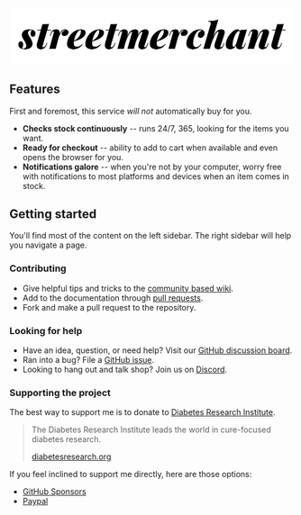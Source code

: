 [![streetmerchant](assets/images/streetmerchant-banner.png)](https://jef.buzz/streetmerchant)

## Features

First and foremost, this service _will not_ automatically buy for you.

- **Checks stock continuously** -- runs 24/7, 365, looking for the items you want.
- **Ready for checkout** -- ability to add to cart when available and even opens the browser for you.
- **Notifications galore** -- when you're not by your computer, worry free with notifications to most platforms and devices when an item comes in stock.

## Getting started

You'll find most of the content on the left sidebar. The right sidebar will help you navigate a page.

### Contributing

- Give helpful tips and tricks to the [community based wiki](https://github.com/jef/streetmerchant/wiki).
- Add to the documentation through [pull requests](https://github.com/jef/streetmerchant/pulls).
- Fork and make a pull request to the repository.

### Looking for help

- Have an idea, question, or need help? Visit our [GitHub discussion board](https://github.com/jef/streetmerchant/discussions).
- Ran into a bug? File a [GitHub issue](https://github.com/jef/streetmerchant/issues/new/choose).
- Looking to hang out and talk shop? Join us on [Discord](https://discord.gg/gbVY4vB9JF).

### Supporting the project

The best way to support me is to donate to [Diabetes Research Institute](https://www.diabetesresearch.org/Give).

> The Diabetes Research Institute leads the world in cure-focused diabetes research.
>
> [diabetesresearch.org](https://www.diabetesresearch.org/about-DRI)

If you feel inclined to support me directly, here are those options:

- [GitHub Sponsors](https://github.com/sponsors/jef)
- [Paypal](https://www.paypal.me/jxf)
